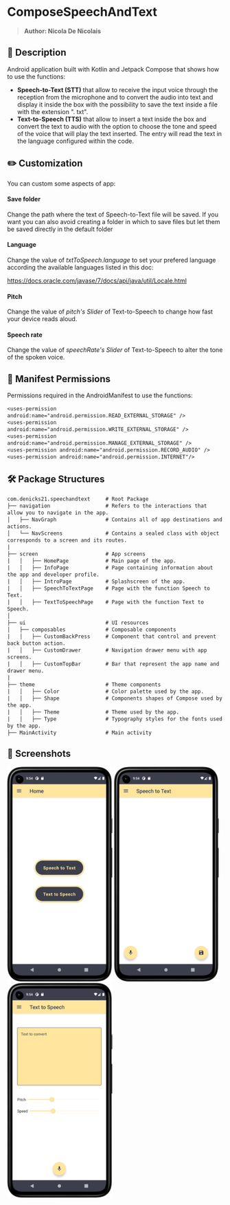 # ComposeSpeechAndText
> <b>Author: Nicola De Nicolais</b>

## 📍 Description
Android application built with Kotlin and Jetpack Compose that shows how to use the functions:<br>
- **Speech-to-Text (STT)** that allow to receive the input voice through the reception from the microphone and to convert the audio into text and display it inside the box with the possibility to save the text inside a file with the extension ". txt".<br>
- **Text-to-Speech (TTS)** that allow to insert a text inside the box and convert the text to audio with the option to choose the tone and speed of the voice that will play the text inserted. The entry will read the text in the language configured within the code.<br>

## ✏️ Customization
You can custom some aspects of app:

#### Save folder
Change the path  where the text of Speech-to-Text file will be saved.
If you want you can also avoid creating a folder in which to save files but let them be saved directly in the default folder

#### Language
Change the value of *txtToSpeech.language* to set your prefered language according the available languages listed in this doc:

https://docs.oracle.com/javase/7/docs/api/java/util/Locale.html

#### Pitch
Change the value of *pitch's Slider* of Text-to-Speech to change how fast your device reads aloud.

#### Speech rate
Change the value of *speechRate's Slider* of Text-to-Speech to alter the tone of the spoken voice.

## 🔺 Manifest Permissions
Permissions required in the AndroidManifest to use the functions:
```
<uses-permission android:name="android.permission.READ_EXTERNAL_STORAGE" />
<uses-permission android:name="android.permission.WRITE_EXTERNAL_STORAGE" />
<uses-permission android:name="android.permission.MANAGE_EXTERNAL_STORAGE" />
<uses-permission android:name="android.permission.RECORD_AUDIO" />
<uses-permission android:name="android.permission.INTERNET"/>
```


## 🛠️ Package Structures

```
com.denicks21.speechandtext     # Root Package
├── navigation                  # Refers to the interactions that allow you to navigate in the app.
│   ├── NavGraph                # Contains all of app destinations and actions.
│   └── NavScreens              # Contains a sealed class with object corresponds to a screen and its routes.
|
├── screen                      # App screens
|   │   ├── HomePage            # Main page of the app.
|   │   ├── InfoPage            # Page containing information about the app and developer profile.
|   │   ├── IntroPage           # Splashscreen of the app.
|   │   ├── SpeechToTextPage    # Page with the function Speech to Text.
|   │   ├── TextToSpeechPage    # Page with the function Text to Speech.
│
├── ui                          # UI resources
│   ├── composables             # Composable components
|   │   ├── CustomBackPress     # Component that control and prevent back button action.
|   │   ├── CustomDrawer        # Navigation drawer menu with app screens.
|   │   ├── CustomTopBar        # Bar that represent the app name and drawer menu.
|
├── theme                       # Theme components
|   │   ├── Color               # Color palette used by the app.
|   │   ├── Shape               # Components shapes of Compose used by the app.
|   │   ├── Theme               # Theme used by the app.
|   │   ├── Type                # Typography styles for the fonts used by the app.
├── MainActivity                # Main activity
```

## 📎 Screenshots
<p float="left">
<img height="500em" src="screenshots/Screenshot01.png" title="SpeechToText's screen preview">
<img height="500em" src="screenshots/Screenshot02.png" title="SpeechToText's screen preview">
<img height="500em" src="screenshots/Screenshot03.png" title="SpeechToText's screen preview">
